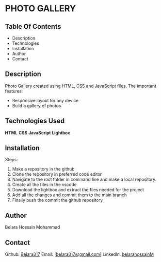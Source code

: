 # PHOTO GALLERY
 
 ## Table Of Contents
 * Description
 * Technologies
 * Installation
 * Author
 * Contact

 ## Description
   Photo Gallery created using HTML, CSS and JavaScript files. The important features:
   - Responsive layout for any device
   - Build a gallery of photos 
   
## Technologies Used
**HTML**
**CSS**
**JavaScript**
**Lightbox**

## Installation
Steps:

1. Make a repository in the github 
2. Clone the repository in preferred code editor
3. Navigate to the root folder in command line and make a local repository.
4. Create all the files in the vscode
5. Download the lightbox and extract the files needed for the project
6. Add all the changes and commit them to the main branch
7. Finally push the commit the github repository  

## Author
Belara Hossain Mohammad

## Contact
Github: [Belara317](https://github.com/Belara317)
Email: [belara317@gmail.com]
LinkedIn: [belarahossainM](https://www.linkedin.com/in/belarahossainmohammad)